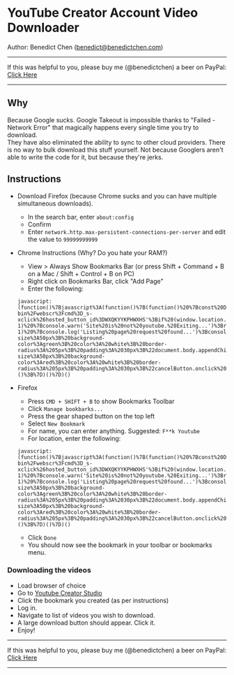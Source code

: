 # YouTube Creator Account Video Downloader

Author: Benedict Chen (benedict@benedictchen.com)

--------------

If this was helpful to you, please buy me (@benedictchen) a beer on PayPal: [Click Here](https://www.paypal.com/cgi-bin/webscr?cmd=_s-xclick&hosted_button_id=WXQKYYKPHWXHS)

--------------

## Why 

Because Google sucks.  Google Takeout is impossible thanks to "Failed - Network Error" that magically happens every single time you try to download.  
They have also eliminated the ability to sync to other cloud providers.  There is no way to bulk download this stuff yourself.  Not because Googlers
aren't able to write the code for it, but because they're jerks.  

## Instructions

- Download Firefox (because Chrome sucks and you can have multiple simultaneous downloads).
    - In the search bar, enter `about:config`
    - Confirm
    - Enter `network.http.max-persistent-connections-per-server` and edit the value to `99999999999`

- Chrome Instructions (Why? Do you hate your RAM?)
    - View > Always Show Bookmarks Bar (or press Shift + Command + B on a Mac / Shift + Control + B on PC)
    -  Right click on Bookmarks Bar, click "Add Page"
    - Enter the following:
    
    ```
    javascript:(function()%7Bjavascript%3A(function()%7B(function()%20%7Bconst%20DONATION_URL%20%3D%20'https%3A%2F%2Fwww.paypal.com%2Fcgi-bin%2Fwebscr%3Fcmd%3D_s-xclick%26hosted_button_id%3DWXQKYYKPHWXHS'%3Bif%20(window.location.hostname.toLowerCase().indexOf('youtube')%20%3D%3D%3D%20-1)%20%7Bconsole.warn('Site%20is%20not%20youtube.%20Exiting...')%3Breturn%3B%7Dconsole.log('YouTube%20detected.')%3Bwindow.oldXHROpen%20%3D%20window.XMLHttpRequest.prototype.open%3Blet%20downloadButton%20%3D%20null%3Blet%20cancelButton%20%3D%20null%3Blet%20interceptor%20%3D%20function%20(method%2C%20url%2C%20async)%20%7Bconsole.log('Intercepted%20request%3A%20'%2C%20%7Burl%7D)%3Bif%20(url.indexOf('%2Fyoutubei%2Fv1%2Fcreator%2Flist_creator_videos')%20!%3D%3D%20-1)%20%7Bconsole.log('Listing%20page%20request%20found...')%3Bconsole.warn(%7Bthis%3A%20this%7D)%3Bthis.addEventListener('load'%2C%20function%20()%20%7Blet%20response%20%3D%20JSON.parse(this.responseText)%3Bconsole.log(%7Bresponse%7D)const%20%7B%20videos%20%7D%20%3D%20response%3Blet%20waitTime%20%3D%200%3B%2F%2F%20Clear%20old%20buttonsif%20(downloadButton)%20%7Bdocument.body.removeChild(downloadButton)%3BdownloadButton%20%3D%20null%3B%7Dif%20(cancelButton)%20%7Bdocument.body.removeChild(cancelButton)%3BcancelButton%20%3D%20null%3B%7DdownloadButton%20%3D%20document.createElement('button')%3BdownloadButton.textContent%20%3D%20%22Download%20Videos%22%3BdownloadButton.style%20%3D%20%22position%3Aabsolute%3B%20right%3A%2030px%3B%20bottom%3A%2030px%3B%20font-size%3A50px%3B%20background-color%3Agreen%3B%20color%3A%20white%3B%20border-radius%3A%205px%3B%20padding%3A%2030px%3B%22document.body.appendChild(downloadButton)%3BcancelButton%20%3D%20document.createElement('button')%3BcancelButton.textContent%20%3D%20%22Cancel%22%3BcancelButton.style%20%3D%20%22position%3Aabsolute%3B%20left%3A%2030px%3B%20bottom%3A%2030px%3B%20font-size%3A50px%3B%20background-color%3Ared%3B%20color%3A%20white%3B%20border-radius%3A%205px%3B%20padding%3A%2030px%3B%22cancelButton.onclick%20%3D%20()%20%3D%3E%20%7Bdocument.body.removeChild(cancelButton)%3Bdocument.body.removeChild(downloadButton)%3Bdelete%20downloadButton%3Bdelete%20waitTime%3B%7D%3Bdocument.body.appendChild(cancelButton)%3BdownloadButton.onclick%20%3D%20()%20%3D%3E%20%7Bvideos.forEach((item)%20%3D%3E%20%7Bconsole.log(item)%3Blet%20dataUrl%20%3D%20%60https%3A%2F%2Fwww.youtube.com%24%7Bitem.downloadUrl%7D%60%3Bconsole.log(%7B%20dataUrl%20%7D)setTimeout(()%20%3D%3E%20%7Bwindow.open(dataUrl%2C%20item.videoId)%3B%7D%2C%20waitTime)%3BwaitTime%20%2B%3D%2015000%3Bif%20(Math.floor(Math.random()%20*%2010)%20%3D%3D%3D%208)%20%7B%2F%2F%20Please%20donate!setTimeout(()%20%3D%3E%20window.open(DONATION_URL)%2C%2010000)%3B%7D%7D)%3Bdocument.body.removeChild(downloadButton)%3Bdocument.body.removeChild(cancelButton)%3Bdelete%20downloadButton%3Bdelete%20cancelButton%3Bdelete%20waitTime%3B%7D%3B%7D)%3B%7Dreturn%20oldXHROpen.apply(this%2C%20arguments)%3B%7Dif%20(window.XMLHttpRequest.prototype.open%20!%3D%3D%20interceptor)%20%7Bwindow.XMLHttpRequest.prototype.open%20%3D%20interceptor%3B%7D%20else%20%7Bconsole.warn('Already%20have%20interceptor')%3B%7D%7D)()%3B%7D)()%7D)()
    ```

- Firefox 
    - Press `CMD + SHIFT + B` to show Bookmarks Toolbar
    - Click `Manage bookbarks...`
    - Press the gear shaped button on the top left
    - Select `New Bookmark`
    - For name, you can enter anything. Suggested: `F**k Youtube`
    - For location, enter the following:
    ```
    javascript:(function()%7Bjavascript%3A(function()%7B(function()%20%7Bconst%20DONATION_URL%20%3D%20'https%3A%2F%2Fwww.paypal.com%2Fcgi-bin%2Fwebscr%3Fcmd%3D_s-xclick%26hosted_button_id%3DWXQKYYKPHWXHS'%3Bif%20(window.location.hostname.toLowerCase().indexOf('youtube')%20%3D%3D%3D%20-1)%20%7Bconsole.warn('Site%20is%20not%20youtube.%20Exiting...')%3Breturn%3B%7Dconsole.log('YouTube%20detected.')%3Bwindow.oldXHROpen%20%3D%20window.XMLHttpRequest.prototype.open%3Blet%20downloadButton%20%3D%20null%3Blet%20cancelButton%20%3D%20null%3Blet%20interceptor%20%3D%20function%20(method%2C%20url%2C%20async)%20%7Bconsole.log('Intercepted%20request%3A%20'%2C%20%7Burl%7D)%3Bif%20(url.indexOf('%2Fyoutubei%2Fv1%2Fcreator%2Flist_creator_videos')%20!%3D%3D%20-1)%20%7Bconsole.log('Listing%20page%20request%20found...')%3Bconsole.warn(%7Bthis%3A%20this%7D)%3Bthis.addEventListener('load'%2C%20function%20()%20%7Blet%20response%20%3D%20JSON.parse(this.responseText)%3Bconsole.log(%7Bresponse%7D)const%20%7B%20videos%20%7D%20%3D%20response%3Blet%20waitTime%20%3D%200%3B%2F%2F%20Clear%20old%20buttonsif%20(downloadButton)%20%7Bdocument.body.removeChild(downloadButton)%3BdownloadButton%20%3D%20null%3B%7Dif%20(cancelButton)%20%7Bdocument.body.removeChild(cancelButton)%3BcancelButton%20%3D%20null%3B%7DdownloadButton%20%3D%20document.createElement('button')%3BdownloadButton.textContent%20%3D%20%22Download%20Videos%22%3BdownloadButton.style%20%3D%20%22position%3Aabsolute%3B%20right%3A%2030px%3B%20bottom%3A%2030px%3B%20font-size%3A50px%3B%20background-color%3Agreen%3B%20color%3A%20white%3B%20border-radius%3A%205px%3B%20padding%3A%2030px%3B%22document.body.appendChild(downloadButton)%3BcancelButton%20%3D%20document.createElement('button')%3BcancelButton.textContent%20%3D%20%22Cancel%22%3BcancelButton.style%20%3D%20%22position%3Aabsolute%3B%20left%3A%2030px%3B%20bottom%3A%2030px%3B%20font-size%3A50px%3B%20background-color%3Ared%3B%20color%3A%20white%3B%20border-radius%3A%205px%3B%20padding%3A%2030px%3B%22cancelButton.onclick%20%3D%20()%20%3D%3E%20%7Bdocument.body.removeChild(cancelButton)%3Bdocument.body.removeChild(downloadButton)%3Bdelete%20downloadButton%3Bdelete%20waitTime%3B%7D%3Bdocument.body.appendChild(cancelButton)%3BdownloadButton.onclick%20%3D%20()%20%3D%3E%20%7Bvideos.forEach((item)%20%3D%3E%20%7Bconsole.log(item)%3Blet%20dataUrl%20%3D%20%60https%3A%2F%2Fwww.youtube.com%24%7Bitem.downloadUrl%7D%60%3Bconsole.log(%7B%20dataUrl%20%7D)setTimeout(()%20%3D%3E%20%7Bwindow.open(dataUrl%2C%20item.videoId)%3B%7D%2C%20waitTime)%3BwaitTime%20%2B%3D%2015000%3Bif%20(Math.floor(Math.random()%20*%2010)%20%3D%3D%3D%208)%20%7B%2F%2F%20Please%20donate!setTimeout(()%20%3D%3E%20window.open(DONATION_URL)%2C%2010000)%3B%7D%7D)%3Bdocument.body.removeChild(downloadButton)%3Bdocument.body.removeChild(cancelButton)%3Bdelete%20downloadButton%3Bdelete%20cancelButton%3Bdelete%20waitTime%3B%7D%3B%7D)%3B%7Dreturn%20oldXHROpen.apply(this%2C%20arguments)%3B%7Dif%20(window.XMLHttpRequest.prototype.open%20!%3D%3D%20interceptor)%20%7Bwindow.XMLHttpRequest.prototype.open%20%3D%20interceptor%3B%7D%20else%20%7Bconsole.warn('Already%20have%20interceptor')%3B%7D%7D)()%3B%7D)()%7D)()
    ```
    - Click `Done`
    - You should now see the bookmark in your toolbar or bookmarks menu.
  
###  Downloading the videos
  - Load browser of choice
  - Go to [Youtube Creator Studio ](https://studio.youtube.com)
  - Click the bookmark you created (as per instructions)
  - Log in.
  - Navigate to list of videos you wish to download.
  - A large download button should appear.  Click it.
  - Enjoy!
  




--------------

If this was helpful to you, please buy me (@benedictchen) a beer on PayPal: [Click Here](https://www.paypal.com/cgi-bin/webscr?cmd=_s-xclick&hosted_button_id=WXQKYYKPHWXHS)

--------------





